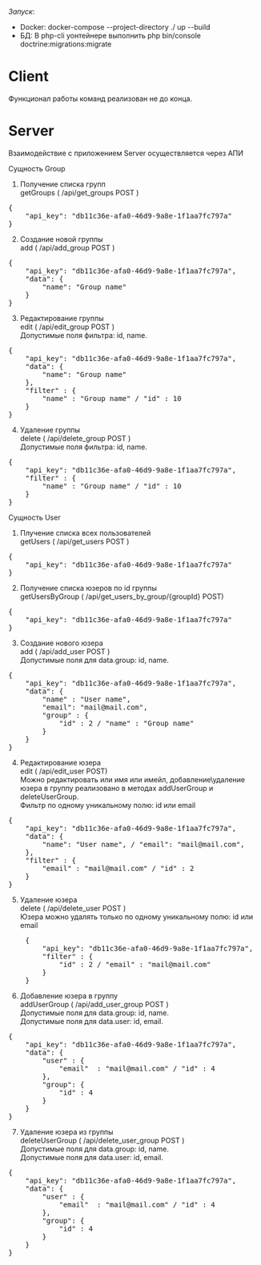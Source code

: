 _Запуск_: <br>
- Docker: docker-compose --project-directory ./ up --build <br>
- БД: В php-cli уонтейнере выполнить php bin/console doctrine:migrations:migrate
# **Client**

Функционал работы команд реализован не до конца.

# **Server**

Взаимодействие c приложением Server осуществляется через АПИ

Сущность Group<br>
1. Получение списка групп <br> 
getGroups ( /api/get_groups POST )
<pre>
{
    "api_key": "db11c36e-afa0-46d9-9a8e-1f1aa7fc797a"
}
</pre>
2. Создание новой группы <br>
add ( /api/add_group POST ) 

<pre>
{
    "api_key": "db11c36e-afa0-46d9-9a8e-1f1aa7fc797a",
    "data": {
        "name": "Group name"
    }
}
</pre>
3. Редактирование группы <br>
edit ( /api/edit_group POST ) <br>
Допустимые поля фильтра: id, name.
<pre>
{
    "api_key": "db11c36e-afa0-46d9-9a8e-1f1aa7fc797a",
    "data": {
        "name": "Group name"
    },
    "filter" : {
    	"name" : "Group name" / "id" : 10 
    }
}
</pre>

4. Удаление группы <br>
delete ( /api/delete_group POST ) <br>
Допустимые поля фильтра: id, name.
<pre>
{
    "api_key": "db11c36e-afa0-46d9-9a8e-1f1aa7fc797a",
    "filter" : {
    	"name" : "Group name" / "id" : 10 
    }
}
</pre>

Сущность User<br>
    
1. Плучение списка всех пользователей <br>
getUsers ( /api/get_users POST )
<pre>
{
    "api_key": "db11c36e-afa0-46d9-9a8e-1f1aa7fc797a"
}
</pre>

2. Получение списка юзеров по id группы <br>
getUsersByGroup ( /api/get_users_by_group/{groupId} POST)

<pre>
{
    "api_key": "db11c36e-afa0-46d9-9a8e-1f1aa7fc797a"
}
</pre>    

3. Создание нового юзера <br>
add ( /api/add_user POST ) <br>
Допустимые поля для data.group: id, name.
<pre>
{
    "api_key": "db11c36e-afa0-46d9-9a8e-1f1aa7fc797a",
    "data": {
    	"name" : "User name",
        "email": "mail@mail.com",
        "group" : {
            "id" : 2 / "name" : "Group name"
        }
    }
}
</pre>

4. Редактирование юзера <br>
edit ( /api/edit_user POST) <br>
Можно редактировать или имя или имейл, 
добавление\удаление юзера в группу реализовано 
в методах addUserGroup и deleteUserGroup. <br>
Фильтр по одному уникальному полю: id или email
        
<pre>
{
    "api_key": "db11c36e-afa0-46d9-9a8e-1f1aa7fc797a",
    "data": {
        "name": "User name", / "email": "mail@mail.com",
    },
    "filter" : {
        "email" : "mail@mail.com" / "id" : 2
    } 
}
</pre>

5. Удаление юзера <br>
delete ( /api/delete_user POST ) <br>
Юзера можно удалять только по одному уникальному полю: id или email
    
<pre>
    {
        "api_key": "db11c36e-afa0-46d9-9a8e-1f1aa7fc797a",
        "filter" : {
            "id" : 2 / "email" : "mail@mail.com"
        }
    }
</pre>
    
6. Добавление юзера в группу <br>
addUserGroup ( /api/add_user_group POST ) <br>
Допустимые поля для data.group: id, name. <br>
Допустимые поля для data.user: id, email.
<pre>
{
    "api_key": "db11c36e-afa0-46d9-9a8e-1f1aa7fc797a",
    "data": {
    	"user" : {
    		"email"  : "mail@mail.com" / "id" : 4
    	},
        "group": {
        	"id" : 4
        }
    }
}
</pre>

7. Удаление юзера из группы <br>
deleteUserGroup ( /api/delete_user_group POST ) <br>
Допустимые поля для data.group: id, name. <br>
Допустимые поля для data.user: id, email.
<pre>
{
    "api_key": "db11c36e-afa0-46d9-9a8e-1f1aa7fc797a",
    "data": {
    	"user" : {
    		"email"  : "mail@mail.com" / "id" : 4
    	},
        "group": {
        	"id" : 4
        }
    }
}
</pre>
